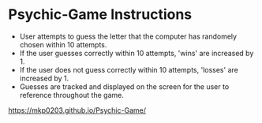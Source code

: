 # Psychic-Game Instructions

- User attempts to guess the letter that the computer has randomely chosen within 10 attempts.
- If the user guesses correctly within 10 attempts, 'wins' are increased by 1.
- If the user does not guess correctly within 10 attempts, 'losses' are increased by 1.
- Guesses are tracked and displayed on the screen for the user to reference throughout the game.

https://mkp0203.github.io/Psychic-Game/
